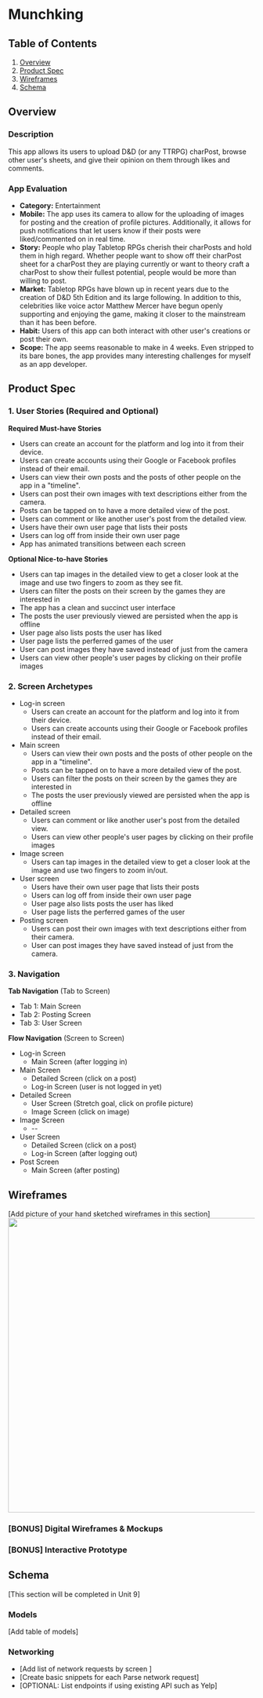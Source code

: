 # Munchking

## Table of Contents
1. [Overview](#Overview)
1. [Product Spec](#Product-Spec)
1. [Wireframes](#Wireframes)
2. [Schema](#Schema)

## Overview
### Description
This app allows its users to upload D&D (or any TTRPG) charPost, browse other user's sheets, and give their opinion on them through likes and comments.

### App Evaluation
- **Category:** Entertainment
- **Mobile:** The app uses its camera to allow for the uploading of images for posting and the creation of profile pictures. Additionally, it allows for push notifications that let users know if their posts were liked/commented on in real time.
- **Story:** People who play Tabletop RPGs cherish their charPosts and hold them in high regard. Whether people want to show off their charPost sheet for a charPost they are playing currently or want to theory craft a charPost to show their fullest potential, people would be more than willing to post.
- **Market:** Tabletop RPGs have blown up in recent years due to the creation of D&D 5th Edition and its large following. In addition to this, celebrities like voice actor Matthew Mercer have begun openly supporting and enjoying the game, making it closer to the mainstream than it has been before.
- **Habit:** Users of this app can both interact with other user's creations or post their own. 
- **Scope:** The app seems reasonable to make in 4 weeks. Even stripped to its bare bones, the app provides many interesting challenges for myself as an app developer.

## Product Spec

### 1. User Stories (Required and Optional)

**Required Must-have Stories**

* Users can create an account for the platform and log into it from their device.
* Users can create accounts using their Google or Facebook profiles instead of their email. 
* Users can view their own posts and the posts of other people on the app in a "timeline".
* Users can post their own images with text descriptions either from the camera.
* Posts can be tapped on to have a more detailed view of the post.
* Users can comment or like another user's post from the detailed view.
* Users have their own user page that lists their posts
* Users can log off from inside their own user page
* App has animated transitions between each screen

**Optional Nice-to-have Stories**

* Users can tap images in the detailed view to get a closer look at the image and use two fingers to zoom as they see fit.
* Users can filter the posts on their screen by the games they are interested in
* The app has a clean and succinct user interface
* The posts the user previously viewed are persisted when the app is offline
* User page also lists posts the user has liked
* User page lists the perferred games of the user
* User can post images they have saved instead of just from the camera
* Users can view other people's user pages by clicking on their profile images

### 2. Screen Archetypes

* Log-in screen
   * Users can create an account for the platform and log into it from their device.
   * Users can create accounts using their Google or Facebook profiles instead of their email.
* Main screen
   * Users can view their own posts and the posts of other people on the app in a "timeline".
    * Posts can be tapped on to have a more detailed view of the post.
    * Users can filter the posts on their screen by the games they are interested in
    * The posts the user previously viewed are persisted when the app is offline
* Detailed screen
    * Users can comment or like another user's post from the detailed view.
    * Users can view other people's user pages by clicking on their profile images
* Image screen
    * Users can tap images in the detailed view to get a closer look at the image and use two fingers to zoom in/out.
* User screen
    * Users have their own user page that lists their posts
    * Users can log off from inside their own user page
    * User page also lists posts the user has liked
    * User page lists the perferred games of the user
* Posting screen
    * Users can post their own images with text descriptions either from their camera.
    * User can post images they have saved instead of just from the camera.

### 3. Navigation

**Tab Navigation** (Tab to Screen)

* Tab 1: Main Screen
* Tab 2: Posting Screen
* Tab 3: User Screen

**Flow Navigation** (Screen to Screen)

* Log-in Screen
   * Main Screen (after logging in)
* Main Screen
   * Detailed Screen (click on a post)
   * Log-in Screen (user is not logged in yet)
* Detailed Screen
    * User Screen (Stretch goal, click on profile picture)
    * Image Screen (click on image)
* Image Screen
    * --
* User Screen
    * Detailed Screen (click on a post)
    * Log-in Screen (after logging out)
* Post Screen
    * Main Screen (after posting)

## Wireframes
[Add picture of your hand sketched wireframes in this section]
<img src="YOUR_WIREFRAME_IMAGE_URL" width=600>

### [BONUS] Digital Wireframes & Mockups

### [BONUS] Interactive Prototype

## Schema 
[This section will be completed in Unit 9]
### Models
[Add table of models]
### Networking
- [Add list of network requests by screen ]
- [Create basic snippets for each Parse network request]
- [OPTIONAL: List endpoints if using existing API such as Yelp]
